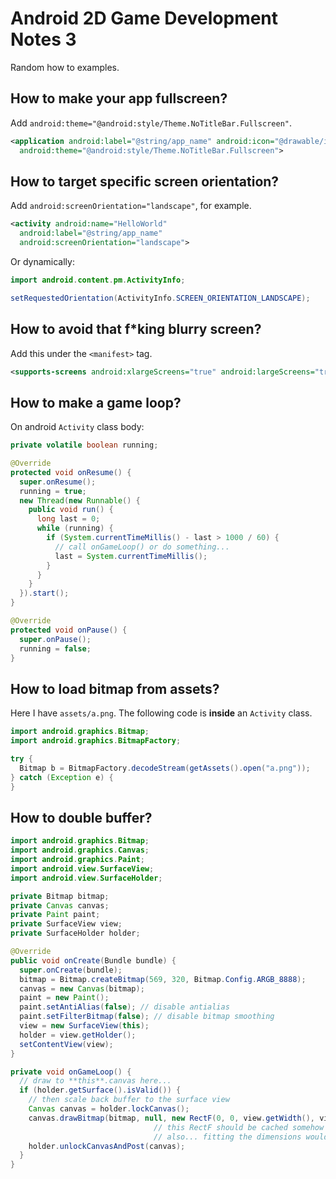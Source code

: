 # Android 2D Game Development Notes 3

Random how to examples.

## How to make your app fullscreen?

Add `android:theme="@android:style/Theme.NoTitleBar.Fullscreen"`.

```xml
<application android:label="@string/app_name" android:icon="@drawable/ic_launcher"
  android:theme="@android:style/Theme.NoTitleBar.Fullscreen">
```

## How to target specific screen orientation?

Add `android:screenOrientation="landscape"`, for example.

```xml
<activity android:name="HelloWorld"
  android:label="@string/app_name"
  android:screenOrientation="landscape">
```

Or dynamically:

```java
import android.content.pm.ActivityInfo;

setRequestedOrientation(ActivityInfo.SCREEN_ORIENTATION_LANDSCAPE);
```

## How to avoid that f*king blurry screen?

Add this under the `<manifest>` tag.

```xml
<supports-screens android:xlargeScreens="true" android:largeScreens="true" />
```

## How to make a game loop?

On android `Activity` class body:

```java
private volatile boolean running;

@Override
protected void onResume() {
  super.onResume();
  running = true;
  new Thread(new Runnable() {
    public void run() {
      long last = 0;
      while (running) {
        if (System.currentTimeMillis() - last > 1000 / 60) {
          // call onGameLoop() or do something...
          last = System.currentTimeMillis();
        }
      }
    }
  }).start();
}

@Override
protected void onPause() {
  super.onPause();
  running = false;
}
```

## How to load bitmap from assets?

Here I have `assets/a.png`. The following code is **inside** an `Activity` class.

```java
import android.graphics.Bitmap;
import android.graphics.BitmapFactory;

try {
  Bitmap b = BitmapFactory.decodeStream(getAssets().open("a.png"));
} catch (Exception e) {
}
```

## How to double buffer?

```java
import android.graphics.Bitmap;
import android.graphics.Canvas;
import android.graphics.Paint;
import android.view.SurfaceView;
import android.view.SurfaceHolder;

private Bitmap bitmap;
private Canvas canvas;
private Paint paint;
private SurfaceView view;
private SurfaceHolder holder;

@Override
public void onCreate(Bundle bundle) {
  super.onCreate(bundle);
  bitmap = Bitmap.createBitmap(569, 320, Bitmap.Config.ARGB_8888);
  canvas = new Canvas(bitmap);
  paint = new Paint();
  paint.setAntiAlias(false); // disable antialias
  paint.setFilterBitmap(false); // disable bitmap smoothing
  view = new SurfaceView(this);
  holder = view.getHolder();
  setContentView(view);
}

private void onGameLoop() {
  // draw to **this**.canvas here...
  if (holder.getSurface().isValid()) {
    // then scale back buffer to the surface view
    Canvas canvas = holder.lockCanvas();
    canvas.drawBitmap(bitmap, null, new RectF(0, 0, view.getWidth(), view.getHeight()), paint); 
                                // this RectF should be cached somehow to avoid GC
                                // also... fitting the dimensions would be nice ;)
    holder.unlockCanvasAndPost(canvas);
  }
}
```
